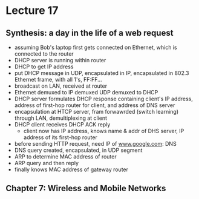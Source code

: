 # Lecture 17

## Synthesis: a day in the life of a web request
- assuming Bob's laptop first gets connected on Ethernet, which is connected to the router
- DHCP server is running within router
- DHCP to get IP address
- put DHCP message in UDP, encapsulated in IP, encapsulated in 802.3 Ethernet frame, with all 1's, FF:FF...
- broadcast on LAN, received at router
- Ethernet demuxed to IP demuxed UDP demuxed to DHCP
- DHCP server formulates DHCP response containing client's IP address, address of first-hop router for client, and address of DNS server
- encapsulation at HTCP server, fram forwawrded (switch learning) through LAN, demultiplexing at client
- DHCP client receives DHCP ACK reply
  - client now has IP address, knows name & addr of DHS server, IP address of its first-hop router
- before sending HTTP request, need IP of www.google.com: DNS
- DNS query created, encapsulated, in UDP segment
- ARP to determine MAC address of router
- ARP query and then reply
- finally knows MAC address of gateway router

## Chapter 7: Wireless and Mobile Networks